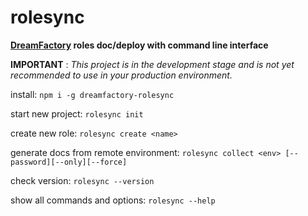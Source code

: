 # rolesync
**[DreamFactory](http://www.dreamfactory.com) roles doc/deploy with command line interface**

**IMPORTANT** : *This project is in the development stage and is not yet recommended to use in your production environment.*

install:
`npm i -g dreamfactory-rolesync`

start new project:
`rolesync init`

create new role:
`rolesync create <name>`

generate docs from remote environment:
`rolesync collect <env> [--password][--only][--force]`

check version:
`rolesync --version`

show all commands and options:
`rolesync --help`
